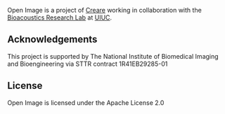 Open Image is a project of [Creare](www.creare.com) working in collaboration with the [Bioacoustics Research Lab](http://www.brl.uiuc.edu/) at [UIUC](www.uiuc.edu).

## Acknowledgements
This project is supported by The National Institute of Biomedical Imaging and Bioengineering via STTR contract 1R41EB29285-01 

## License
Open Image is licensed under the Apache License 2.0

